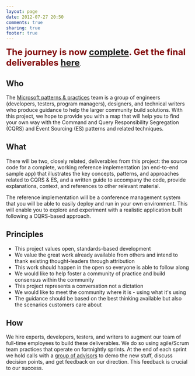 ```yaml
---
layout: page
date: 2012-07-27 20:50
comments: true
sharing: true
footer: true
---
```


<strong><font color="maroon" size="+2">The journey is now <a href="http://cqrsjourney.github.com/blog/2012/07/28/The-Journey-is-complete">complete</a>. Get the final deliverables <a href="http://aka.ms/cqrs">here</a></font></strong>.

## Who
The [Microsoft patterns & practices](http://msdn.microsoft.com/practices) team is a group of engineers (developers, testers, program managers), designers, and technical writers who produce guidance to help the larger community build solutions. With this project, we hope to provide you with a map that will help you to find your own way with the Command and Query Responsibility Segregation (CQRS) and Event Sourcing (ES) patterns and related techniques.

## What
There will be two, closely related, deliverables from this project: the source code for a complete, working reference implementation (an end-to-end sample app) that illustrates the key concepts, patterns, and approaches related to CQRS & ES, and a written guide to accompany the code, provide explanations, context, and references to other relevant material.

The reference implementation will be a conference management system that you will be able to easily deploy and run in your own environment. This will enable you to explore and experiment with a realistic application built following a CQRS-based approach.

## Principles
 - This project values open, standards-based development
 - We value the great work already available from others and intend to thank existing thought-leaders through attribution
 - This work should happen in the open so everyone is able to follow along
 - We would like to help foster a community of practice and build consensus within the community
 - This project represents a conversation not a dictation
 - We would like to meet the community where it is - using what it's using
 - The guidance should be based on the best thinking available but also the scenarios customers care about
 
## How
We hire experts, developers, testers, and writers to augment our team of full-time employees to build these deliverables. We do so using agile/Scrum team practices that operate on fortnightly sprints. At the end of each sprint we hold calls with a [group of advisors](/advisors) to demo the new stuff, discuss decision points, and get feedback on our direction. This feedback is crucial to our success.

